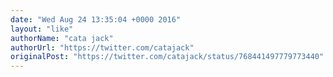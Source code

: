 ```yaml
---
date: "Wed Aug 24 13:35:04 +0000 2016"
layout: "like"
authorName: "cata jack"
authorUrl: "https://twitter.com/catajack"
originalPost: "https://twitter.com/catajack/status/768441497779773440"
---
```

